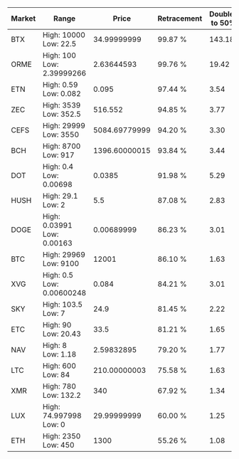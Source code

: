 | Market | Range | Price| Retracement | Doubles to 50% |
| --- | --- | --- | --- | --- |
| BTX | High: 10000<br />Low: 22.5 | 34.99999999 | 99.87 % | 143.18 |
| ORME | High: 100<br />Low: 2.39999266 | 2.63644593 | 99.76 % | 19.42 |
| ETN | High: 0.59<br />Low: 0.082 | 0.095 | 97.44 % | 3.54 |
| ZEC | High: 3539<br />Low: 352.5 | 516.552 | 94.85 % | 3.77 |
| CEFS | High: 29999<br />Low: 3550 | 5084.69779999 | 94.20 % | 3.30 |
| BCH | High: 8700<br />Low: 917 | 1396.60000015 | 93.84 % | 3.44 |
| DOT | High: 0.4<br />Low: 0.00698 | 0.0385 | 91.98 % | 5.29 |
| HUSH | High: 29.1<br />Low: 2 | 5.5 | 87.08 % | 2.83 |
| DOGE | High: 0.03991<br />Low: 0.00163 | 0.00689999 | 86.23 % | 3.01 |
| BTC | High: 29969<br />Low: 9100 | 12001 | 86.10 % | 1.63 |
| XVG | High: 0.5<br />Low: 0.00600248 | 0.084 | 84.21 % | 3.01 |
| SKY | High: 103.5<br />Low: 7 | 24.9 | 81.45 % | 2.22 |
| ETC | High: 90<br />Low: 20.43 | 33.5 | 81.21 % | 1.65 |
| NAV | High: 8<br />Low: 1.18 | 2.59832895 | 79.20 % | 1.77 |
| LTC | High: 600<br />Low: 84 | 210.00000003 | 75.58 % | 1.63 |
| XMR | High: 780<br />Low: 132.2 | 340 | 67.92 % | 1.34 |
| LUX | High: 74.997998<br />Low: 0 | 29.99999999 | 60.00 % | 1.25 |
| ETH | High: 2350<br />Low: 450 | 1300 | 55.26 % | 1.08 |
